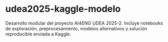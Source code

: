 # udea2025-kaggle-modelo
Desarrollo modular del proyecto AI4ENG UDEA 2025-2. Incluye notebooks de exploración, preprocesamiento, modelos alternativos y solución reproducible enviada a Kaggle.
